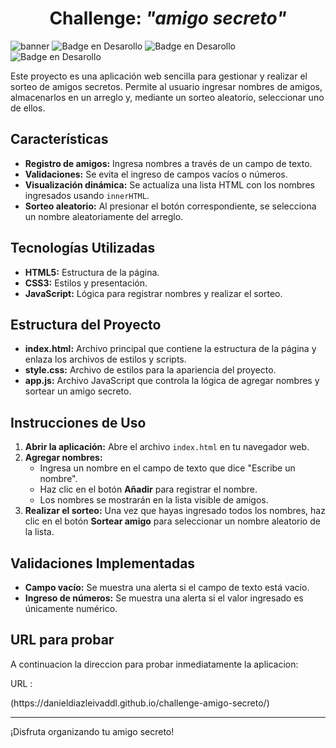 <h1 align="center"><strong>Challenge: <em>"amigo secreto"</em></strong></h1>

![banner](https://github.com/user-attachments/assets/0c8ec533-f73a-4f16-bef0-6c67eb0d314e)
![Badge en Desarollo](https://img.shields.io/badge/challenge-uno-purple)
![Badge en Desarollo](https://img.shields.io/badge/fecha_version-febrero-blue)
![Badge en Desarollo](https://img.shields.io/badge/Estado-Terminado-green)

<p>
    Este proyecto es una aplicación web sencilla para gestionar y realizar el sorteo de amigos secretos. Permite al usuario ingresar nombres de amigos, almacenarlos en un arreglo y, mediante un sorteo aleatorio, seleccionar uno de ellos.
  </p>

  <h2>Características</h2>
  <ul>
    <li><strong>Registro de amigos:</strong> Ingresa nombres a través de un campo de texto.</li>
    <li><strong>Validaciones:</strong> Se evita el ingreso de campos vacíos o números.</li>
    <li><strong>Visualización dinámica:</strong> Se actualiza una lista HTML con los nombres ingresados usando <code>innerHTML</code>.</li>
    <li><strong>Sorteo aleatorio:</strong> Al presionar el botón correspondiente, se selecciona un nombre aleatoriamente del arreglo.</li>
  </ul>

  <h2>Tecnologías Utilizadas</h2>
  <ul>
    <li><strong>HTML5:</strong> Estructura de la página.</li>
    <li><strong>CSS3:</strong> Estilos y presentación.</li>
    <li><strong>JavaScript:</strong> Lógica para registrar nombres y realizar el sorteo.</li>
  </ul>

  <h2>Estructura del Proyecto</h2>
  <ul>
    <li><strong>index.html:</strong> Archivo principal que contiene la estructura de la página y enlaza los archivos de estilos y scripts.</li>
    <li><strong>style.css:</strong> Archivo de estilos para la apariencia del proyecto.</li>
    <li><strong>app.js:</strong> Archivo JavaScript que controla la lógica de agregar nombres y sortear un amigo secreto.</li>
  </ul>

  <h2>Instrucciones de Uso</h2>
  <ol>
    <li>
      <strong>Abrir la aplicación:</strong> Abre el archivo <code>index.html</code> en tu navegador web.
    </li>
    <li>
      <strong>Agregar nombres:</strong>
      <ul>
        <li>Ingresa un nombre en el campo de texto que dice "Escribe un nombre".</li>
        <li>Haz clic en el botón <strong>Añadir</strong> para registrar el nombre.</li>
        <li>Los nombres se mostrarán en la lista visible de amigos.</li>
      </ul>
    </li>
    <li>
      <strong>Realizar el sorteo:</strong> Una vez que hayas ingresado todos los nombres, haz clic en el botón <strong>Sortear amigo</strong> para seleccionar un nombre aleatorio de la lista.
    </li>
  </ol>

  <h2>Validaciones Implementadas</h2>
  <ul>
    <li><strong>Campo vacío:</strong> Se muestra una alerta si el campo de texto está vacío.</li>
    <li><strong>Ingreso de números:</strong> Se muestra una alerta si el valor ingresado es únicamente numérico.</li>
  </ul>

  <h2>URL para probar</h2>
  <p>A continuacion la direccion para probar inmediatamente la aplicacion:</p>
  <p> </p>
  <p>URL  : </p>(https://danieldiazleivaddl.github.io/challenge-amigo-secreto/)


  <hr>
  <p>¡Disfruta organizando tu amigo secreto!</p>

